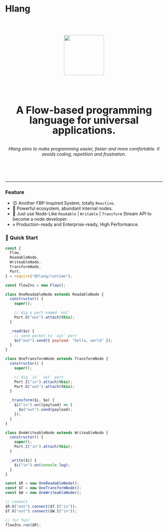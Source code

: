 # Hlang


<br />
<br />

<p align="center">
  <img src="https://gw.alicdn.com/tfs/TB1FPEjVHY1gK0jSZTEXXXDQVXa-400-400.png" width="128" height="128" />
</p>

<br />
<br />

<br />
<br />

<p align="center">
<b style="font-size: 32px;line-height: 32px;">A Flow-based programming language for universal applications.</b>
<br />
<br />
<br />
<em>Hlang aims to make programming easier, faster and more comfortable. It avoids coding, repetition and frustration.</em>
<br />
<br />
</p>

<br />
<br />

---


### Feature

* 😊 Another FBP-Inspired System, totally `Reactive`.
* 🚀 Powerful ecosystem, abundant internal nodes.
* 👬 Just use Node-Like `Readable` | `Writable` | `Transform` Stream API to become a node developer.
* ✊ Production-ready and Enterprise-ready, High Performance.

### 🌰 Quick Start

```javascript
const {
  Flow,
  ReadableNode,
  WriteableNode,
  TransformNode,
  Port,
} = require("@hlang/runtime");

const flowIns = new Flow();

class OneReadableNode extends ReadableNode {
  constructor() {
    super();

    // dig a port named `out`
    Port.O("out").attach(this);
  }

  _read($o) {
    // send packet to `out` port
    $o("out").send({ payload: "hello, world" });
  }
}

class OneTransformNode extends TransformNode {
  constructor() {
    super();

    // dig `in` `out` port
    Port.I("in").attach(this);
    Port.O("out").attach(this);
  }

  _transform($i, $o) {
    $i("in").on((payload) => {
      $o("out").send(payload);
    });
  }
}

class OneWriteableNode extends WriteableNode {
  constructor() {
    super();
    Port.I("in").attach(this);
  }

  _write($i) {
    $i("in").on(console.log);
  }
}

const $R = new OneReadableNode();
const $T = new OneTransformNode();
const $W = new OneWriteableNode();

// connect
$R.O("out").connect($T.I("in"));
$T.O("out").connect($W.I("in"));

// for fun!
flowIns.run($R);
```

